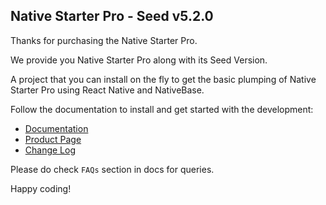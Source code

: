 
## Native Starter Pro - Seed v5.2.0

Thanks for purchasing the Native Starter Pro.

We provide you Native Starter Pro along with its Seed Version.

A project that you can install on the fly to get the basic plumping of Native Starter Pro using React Native and NativeBase.

Follow the documentation to install and get started with the development:

-   [Documentation](http://strapmobile.com/docs/native-starter-pro/master/)
-   [Product Page](http://strapmobile.com/native-starter-pro/)
-	[Change Log](http://gitstrap.com/strapmobile/NativeStarterPro-seed/blob/v5.1.0/ChangeLog.md)

Please do check `FAQs` section in docs for queries.

Happy coding!
